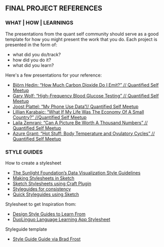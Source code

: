 ## FINAL PROJECT REFERENCES

### WHAT | HOW | LEARNINGS

The presentations from the quant self community should serve as a good template for how you might present the work that you do. Each project is presented in the form of: 

* what did you do/track?
* how did you do it?
* what did you learn?

Here's a few presentations for your reference:

* [Björn Hedin: “How Much Carbon Dioxide Do I Emit?” // Quantified Self Meetup](https://vimeo.com/groups/quantifiedself/videos/226847991)
* [Gary Wolf: “High-Frequency Blood Glucose Testing” // Quantified Self Meetup](https://vimeo.com/groups/quantifiedself/videos/226856765)
* [Joost Plattel: “My Phone Use Data”// Quantified Self Meetup](https://vimeo.com/groups/quantifiedself/videos/227178744)
* [Lillian Karabaic: “What If My Life Was The Economy Of A Small Country?” //Quantified Self Meetup](https://vimeo.com/groups/quantifiedself/videos/227181779)
* [Laila Zemrani: “Can A Picture Be Worth A Thousand Numbers” // Quantified Self Meetup](https://vimeo.com/groups/quantifiedself/videos/226861328)
* [Azure Grant: “Hot Stuff: Body Temperature and Ovulatory Cycles” // Quantified Self Meetup](https://vimeo.com/groups/quantifiedself/videos/223696336)


### STYLE GUIDES

How to create a stylesheet

- [The Sunlight Foundation’s Data Visualization Style Guidelines](https://sunlightfoundation.com/2014/03/12/datavizguide/)
- [Making Stylesheets in Sketch](https://medium.com/ux-power-tools/making-stylesheets-in-sketch-47ac1f274cdc)
- [Sketch Stylesheets using Craft Plugin](https://blog.prototypr.io/how-to-create-design-styleguide-in-sketch-for-3-seconds-23aabd6a5f85)
- [Styleguides for consistency](https://speckyboy.com/consistency-please-style-guides-sketch/)
- [Quick Styleguides using Sketch](https://www.youtube.com/watch?v=gFPCBZ_L0Yk)

Stylesheet to get Inspiration from:

- [Design Style Guides to Learn From](https://medium.com/@punitweb/design-style-guides-to-learn-from-in-2018-1ae43a5c8191)
- [DuoLinguo Language Learning App Stylesheet](https://www.duolingo.com/design/)

Styleguide template

- [Style Guide Guide via Brad Frost](http://bradfrost.github.io/style-guide-guide/)


